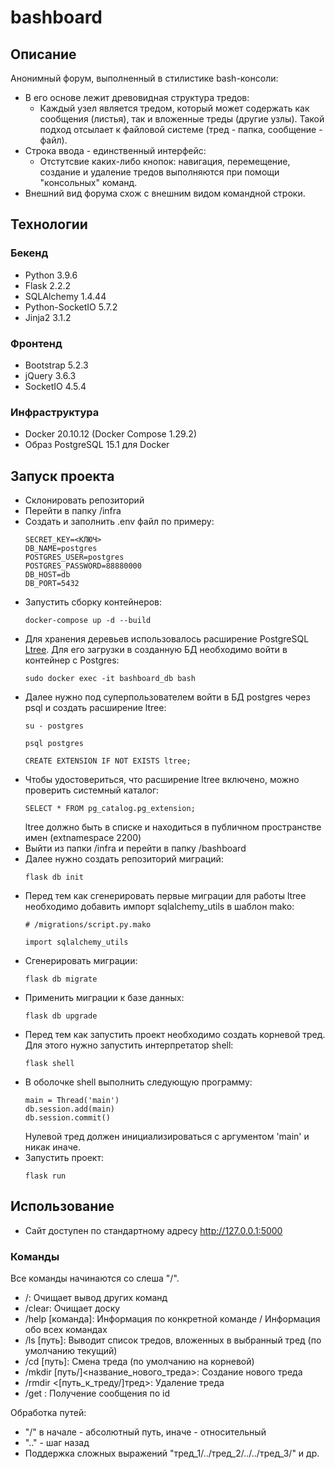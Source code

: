 # bashboard
## Описание
Анонимный форум, выполненный в стилистике bash-консоли:
- В его основе лежит древовидная структура тредов:
    - Каждый узел является тредом, который может содержать как сообщения (листья), так и вложенные треды (другие узлы). Такой подход отсылает к файловой системе (тред - папка, сообщение - файл).
- Строка ввода - единственный интерфейс:
    - Отстутсвие каких-либо кнопок: навигация, перемещение, создание и удаление тредов выполняются при помощи "консольных" команд.
- Внешний вид форума схож с внешним видом командной строки.
## Технологии
### Бекенд
- Python 3.9.6
- Flask 2.2.2
- SQLAlchemy 1.4.44
- Python-SocketIO 5.7.2
- Jinja2 3.1.2
### Фронтенд
- Bootstrap 5.2.3
- jQuery 3.6.3
- SocketIO 4.5.4
### Инфраструктура
- Docker 20.10.12 (Docker Compose 1.29.2)
- Образ PostgreSQL 15.1 для Docker
## Запуск проекта
- Склонировать репозиторий
- Перейти в папку /infra
- Создать и заполнить .env файл по примеру:
    ```
    SECRET_KEY=<КЛЮЧ>
    DB_NAME=postgres
    POSTGRES_USER=postgres
    POSTGRES_PASSWORD=88880000
    DB_HOST=db
    DB_PORT=5432
    ```
- Запустить сборку контейнеров:
    ```
    docker-compose up -d --build
    ```
- Для хранения деревьев использовалось расширение PostgreSQL [Ltree](https://www.postgresql.org/docs/current/ltree.html). Для его загрузки в созданную БД необходимо войти в контейнер с Postgres:
    ```
    sudo docker exec -it bashboard_db bash
    ```
- Далее нужно под суперпользователем войти в БД postgres через psql и создать расширение ltree:
    ```
    su - postgres
    ```
    ```
    psql postgres
    ```
    ```
    CREATE EXTENSION IF NOT EXISTS ltree;
    ```
- Чтобы удостовериться, что расширение ltree включено, можно проверить системный каталог:
    ```
    SELECT * FROM pg_catalog.pg_extension;
    ```
    ltree должно быть в списке и находиться в публичном пространстве имен (extnamespace 2200)
- Выйти из папки /infra и перейти в папку /bashboard
- Далее нужно создать репозиторий миграций:
    ```
    flask db init
    ```
- Перед тем как сгенерировать первые миграции для работы ltree необходимо добавить импорт sqlalchemy_utils в шаблон mako:
    ```
    # /migrations/script.py.mako

    import sqlalchemy_utils
    ```
- Сгенерировать миграции:
    ```
    flask db migrate
    ```
- Применить миграции к базе данных:
    ```
    flask db upgrade
    ```
- Перед тем как запустить проект необходимо создать корневой тред. Для этого нужно запустить интерпретатор shell:
    ```
    flask shell
    ```
- В оболочке shell выполнить следующую программу:
    ```
    main = Thread('main')
    db.session.add(main)
    db.session.commit()
    ```
    Нулевой тред должен инициализироваться с аргументом 'main' и никак иначе.
- Запустить проект:
    ```
    flask run
    ```
## Использование
- Сайт доступен по стандартному адресу http://127.0.0.1:5000
### Команды
Все команды начинаются со слеша "/".
- /: Очищает вывод других команд
- /clear: Очищает доску
- /help [команда]: Информация по конкретной команде / Информация обо всех командах
- /ls [путь]: Выводит список тредов, вложенных в выбранный тред (по умолчанию текущий)
- /cd [путь]: Смена треда (по умолчанию на корневой)
- /mkdir [путь/]<название_нового_треда>: Создание нового треда
- /rmdir <[путь_к_треду/]тред>: Удаление треда
- /get <id>: Получение сообщения по id

Обработка путей:
- "/" в начале - абсолютный путь, иначе - относительный
- ".." - шаг назад
- Поддержка сложных выражений "тред_1/../тред_2/../../тред_3/" и др.